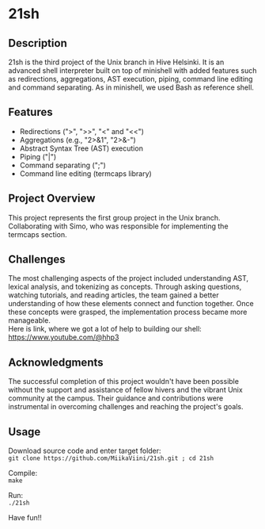 
# 21sh

## Description

21sh is the third project of the Unix branch in Hive Helsinki. It is an advanced shell interpreter built on top of minishell with added features such as redirections, aggregations, AST execution, piping, command line editing and command separating. As in minishell, we used Bash as reference shell.

## Features

- Redirections (">", ">>", "<" and "<<")
- Aggregations (e.g., "2>&1", "2>&-")
- Abstract Syntax Tree (AST) execution
- Piping ("|")
- Command separating (";")
- Command line editing (termcaps library)

## Project Overview

This project represents the first group project in the Unix branch. Collaborating with Simo, who was responsible for implementing the termcaps section.

## Challenges

The most challenging aspects of the project included understanding AST, lexical analysis, and tokenizing as concepts. Through asking questions, watching tutorials, and reading articles, the team gained a better understanding of how these elements connect and function together. Once these concepts were grasped, the implementation process became more manageable.<br>
Here is link, where we got a lot of help to building our shell: https://www.youtube.com/@hhp3

## Acknowledgments

The successful completion of this project wouldn't have been possible without the support and assistance of fellow hivers and the vibrant Unix community at the campus. Their guidance and contributions were instrumental in overcoming challenges and reaching the project's goals.

## Usage 

Download source code and enter target folder:<br>
```git clone https://github.com/MiikaViini/21sh.git ; cd 21sh```

Compile:<br>
```make```

Run:<br>
```./21sh```

Have fun!!
